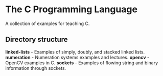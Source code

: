 The C Programming Language
==========================
A collection of examples for teaching C.

Directory structure
-------------------

__linked-lists__ - Examples of simply, doubly, and stacked linked lists.  
__numeration__ - Numeration systems examples and lectures.
__opencv__ - OpenCV examples in C.
__sockets__ - Examples of flowing string and binary information through sockets.  
